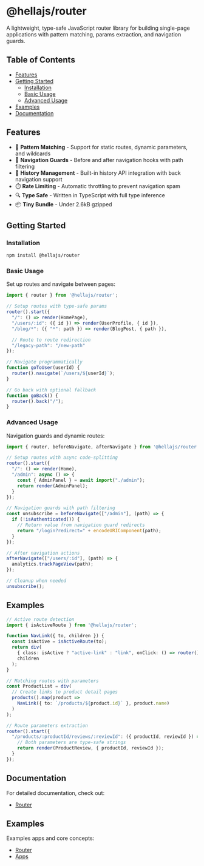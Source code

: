 # @hellajs/router

A lightweight, type-safe JavaScript router library for building single-page applications with pattern matching, params extraction, and navigation guards.

## Table of Contents

- [Features](#features)
- [Getting Started](#getting-started)
  - [Installation](#installation)
  - [Basic Usage](#basic-usage)
  - [Advanced Usage](#advanced-usage)
- [Examples](#examples)
- [Documentation](#documentation)

## Features

- 🧩 **Pattern Matching** - Support for static routes, dynamic parameters, and wildcards
- 🔄 **Navigation Guards** - Before and after navigation hooks with path filtering
- 🧭 **History Management** - Built-in history API integration with back navigation support
- ⏱️ **Rate Limiting** - Automatic throttling to prevent navigation spam
- 🔍 **Type Safe** - Written in TypeScript with full type inference
- 📦 **Tiny Bundle** - Under 2.6kB gzipped

## Getting Started

### Installation

```bash
npm install @hellajs/router
```

### Basic Usage

Set up routes and navigate between pages:

```typescript
import { router } from '@hellajs/router';

// Setup routes with type-safe params
router().start({
  "/": () => render(HomePage),
  "/users/:id": ({ id }) => render(UserProfile, { id }),
  "/blog/*": ({ "*": path }) => render(BlogPost, { path }),

  // Route to route redirection
  "/legacy-path": "/new-path"
});

// Navigate programmatically
function goToUser(userId) {
  router().navigate(`/users/${userId}`);
}

// Go back with optional fallback
function goBack() {
  router().back("/");
}
```

### Advanced Usage

Navigation guards and dynamic routes:

```typescript
import { router, beforeNavigate, afterNavigate } from '@hellajs/router';

// Setup routes with async code-splitting
router().start({
  "/": () => render(Home),
  "/admin": async () => {
    const { AdminPanel } = await import("./admin");
    return render(AdminPanel);
  }
});

// Navigation guards with path filtering
const unsubscribe = beforeNavigate(["/admin"], (path) => {
  if (!isAuthenticated()) {
    // Return value from navigation guard redirects
    return "/login?redirect=" + encodeURIComponent(path);
  }
});

// After navigation actions
afterNavigate(["/users/:id"], (path) => {
  analytics.trackPageView(path);
});

// Cleanup when needed
unsubscribe();
```

## Examples

```typescript
// Active route detection
import { isActiveRoute } from '@hellajs/router';

function NavLink({ to, children }) {
  const isActive = isActiveRoute(to);
  return div(
    { class: isActive ? "active-link" : "link", onClick: () => router().navigate(to) },
    children
  );
}

// Matching routes with parameters
const ProductList = div(
  // Create links to product detail pages
  products().map(product => 
    NavLink({ to: `/products/${product.id}` }, product.name)
  )
);

// Route parameters extraction
router().start({
  "/products/:productId/reviews/:reviewId": ({ productId, reviewId }) => {
    // Both parameters are type-safe strings
    return render(ProductReview, { productId, reviewId });
  }
});
```

## Documentation

For detailed documentation, check out:

- [Router](https://github.com/omilli/hella/tree/master/docs/router.md)

## Examples

Examples apps and core concepts:

- [Router](https://github.com/omilli/hella/tree/master/examples/lib/concepts/router)
- [Apps](https://github.com/omilli/hella/tree/master/examples/lib/apps)
